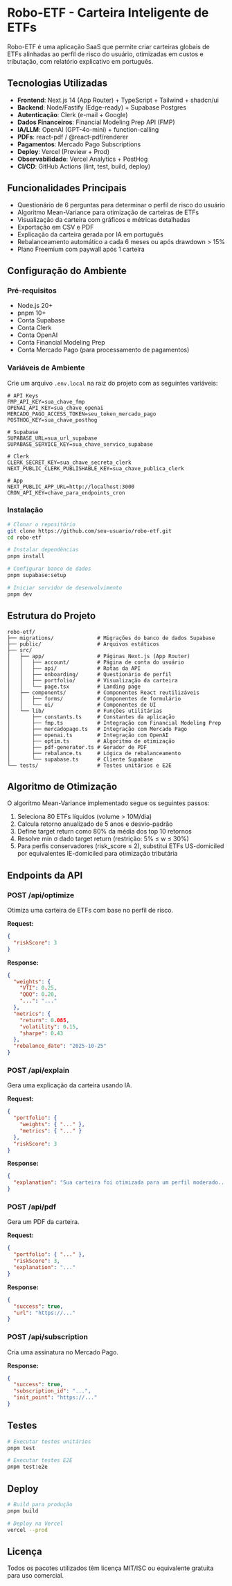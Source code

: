 # Robo-ETF - Carteira Inteligente de ETFs

Robo-ETF é uma aplicação SaaS que permite criar carteiras globais de ETFs alinhadas ao perfil de risco do usuário, otimizadas em custos e tributação, com relatório explicativo em português.

## Tecnologias Utilizadas

- **Frontend**: Next.js 14 (App Router) + TypeScript + Tailwind + shadcn/ui
- **Backend**: Node/Fastify (Edge-ready) + Supabase Postgres
- **Autenticação**: Clerk (e-mail + Google)
- **Dados Financeiros**: Financial Modeling Prep API (FMP)
- **IA/LLM**: OpenAI (GPT-4o-mini) + function-calling
- **PDFs**: react-pdf / @react-pdf/renderer
- **Pagamentos**: Mercado Pago Subscriptions
- **Deploy**: Vercel (Preview + Prod)
- **Observabilidade**: Vercel Analytics + PostHog
- **CI/CD**: GitHub Actions (lint, test, build, deploy)

## Funcionalidades Principais

- Questionário de 6 perguntas para determinar o perfil de risco do usuário
- Algoritmo Mean-Variance para otimização de carteiras de ETFs
- Visualização da carteira com gráficos e métricas detalhadas
- Exportação em CSV e PDF
- Explicação da carteira gerada por IA em português
- Rebalanceamento automático a cada 6 meses ou após drawdown > 15%
- Plano Freemium com paywall após 1 carteira

## Configuração do Ambiente

### Pré-requisitos

- Node.js 20+
- pnpm 10+
- Conta Supabase
- Conta Clerk
- Conta OpenAI
- Conta Financial Modeling Prep
- Conta Mercado Pago (para processamento de pagamentos)

### Variáveis de Ambiente

Crie um arquivo `.env.local` na raiz do projeto com as seguintes variáveis:

```
# API Keys
FMP_API_KEY=sua_chave_fmp
OPENAI_API_KEY=sua_chave_openai
MERCADO_PAGO_ACCESS_TOKEN=seu_token_mercado_pago
POSTHOG_KEY=sua_chave_posthog

# Supabase
SUPABASE_URL=sua_url_supabase
SUPABASE_SERVICE_KEY=sua_chave_servico_supabase

# Clerk
CLERK_SECRET_KEY=sua_chave_secreta_clerk
NEXT_PUBLIC_CLERK_PUBLISHABLE_KEY=sua_chave_publica_clerk

# App
NEXT_PUBLIC_APP_URL=http://localhost:3000
CRON_API_KEY=chave_para_endpoints_cron
```

### Instalação

```bash
# Clonar o repositório
git clone https://github.com/seu-usuario/robo-etf.git
cd robo-etf

# Instalar dependências
pnpm install

# Configurar banco de dados
pnpm supabase:setup

# Iniciar servidor de desenvolvimento
pnpm dev
```

## Estrutura do Projeto

```
robo-etf/
├── migrations/              # Migrações do banco de dados Supabase
├── public/                  # Arquivos estáticos
├── src/
│   ├── app/                 # Páginas Next.js (App Router)
│   │   ├── account/         # Página de conta do usuário
│   │   ├── api/             # Rotas da API
│   │   ├── onboarding/      # Questionário de perfil
│   │   ├── portfolio/       # Visualização da carteira
│   │   └── page.tsx         # Landing page
│   ├── components/          # Componentes React reutilizáveis
│   │   ├── forms/           # Componentes de formulário
│   │   └── ui/              # Componentes de UI
│   └── lib/                 # Funções utilitárias
│       ├── constants.ts     # Constantes da aplicação
│       ├── fmp.ts           # Integração com Financial Modeling Prep
│       ├── mercadopago.ts   # Integração com Mercado Pago
│       ├── openai.ts        # Integração com OpenAI
│       ├── optim.ts         # Algoritmo de otimização
│       ├── pdf-generator.ts # Gerador de PDF
│       ├── rebalance.ts     # Lógica de rebalanceamento
│       └── supabase.ts      # Cliente Supabase
└── tests/                   # Testes unitários e E2E
```

## Algoritmo de Otimização

O algoritmo Mean-Variance implementado segue os seguintes passos:

1. Seleciona 80 ETFs líquidos (volume > 10M/dia)
2. Calcula retorno anualizado de 5 anos e desvio-padrão
3. Define target return como 80% da média dos top 10 retornos
4. Resolve min σ dado target return (restrição: 5% ≤ w ≤ 30%)
5. Para perfis conservadores (risk_score ≤ 2), substitui ETFs US-domiciled por equivalentes IE-domiciled para otimização tributária

## Endpoints da API

### POST /api/optimize

Otimiza uma carteira de ETFs com base no perfil de risco.

**Request:**
```json
{
  "riskScore": 3
}
```

**Response:**
```json
{
  "weights": {
    "VTI": 0.25,
    "QQQ": 0.20,
    "...": "..."
  },
  "metrics": {
    "return": 0.085,
    "volatility": 0.15,
    "sharpe": 0.43
  },
  "rebalance_date": "2025-10-25"
}
```

### POST /api/explain

Gera uma explicação da carteira usando IA.

**Request:**
```json
{
  "portfolio": {
    "weights": { "..." },
    "metrics": { "..." }
  },
  "riskScore": 3
}
```

**Response:**
```json
{
  "explanation": "Sua carteira foi otimizada para um perfil moderado..."
}
```

### POST /api/pdf

Gera um PDF da carteira.

**Request:**
```json
{
  "portfolio": { "..." },
  "riskScore": 3,
  "explanation": "..."
}
```

**Response:**
```json
{
  "success": true,
  "url": "https://..."
}
```

### POST /api/subscription

Cria uma assinatura no Mercado Pago.

**Response:**
```json
{
  "success": true,
  "subscription_id": "...",
  "init_point": "https://..."
}
```

## Testes

```bash
# Executar testes unitários
pnpm test

# Executar testes E2E
pnpm test:e2e
```

## Deploy

```bash
# Build para produção
pnpm build

# Deploy na Vercel
vercel --prod
```

## Licença

Todos os pacotes utilizados têm licença MIT/ISC ou equivalente gratuita para uso comercial.
